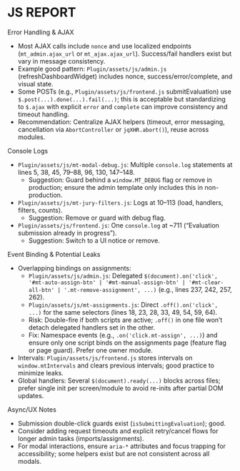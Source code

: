 # JS REPORT

Error Handling & AJAX

- Most AJAX calls include `nonce` and use localized endpoints (`mt_admin.ajax_url` or `mt_ajax.ajax_url`). Success/fail handlers exist but vary in message consistency.
- Example good pattern: `Plugin/assets/js/admin.js` (refreshDashboardWidget) includes nonce, success/error/complete, and visual state.
- Some POSTs (e.g., `Plugin/assets/js/frontend.js` submitEvaluation) use `$.post(...).done(...).fail(...)`; this is acceptable but standardizing to `$.ajax` with explicit `error` and `complete` can improve consistency and timeout handling.
- Recommendation: Centralize AJAX helpers (timeout, error messaging, cancellation via `AbortController` or `jqXHR.abort()`), reuse across modules.

Console Logs

- `Plugin/assets/js/mt-modal-debug.js`: Multiple `console.log` statements at lines 5, 38, 45, 79–88, 96, 130, 147–148.
  - Suggestion: Guard behind a `window.MT_DEBUG` flag or remove in production; ensure the admin template only includes this in non-production.
- `Plugin/assets/js/mt-jury-filters.js`: Logs at 10–113 (load, handlers, filters, counts).
  - Suggestion: Remove or guard with debug flag.
- `Plugin/assets/js/frontend.js`: One `console.log` at ~711 (“Evaluation submission already in progress”).
  - Suggestion: Switch to a UI notice or remove.

Event Binding & Potential Leaks

- Overlapping bindings on assignments:
  - `Plugin/assets/js/admin.js`: Delegated `$(document).on('click', '#mt-auto-assign-btn' | '#mt-manual-assign-btn' | '#mt-clear-all-btn' | '.mt-remove-assignment', ...)` (e.g., lines 237, 242, 257, 262).
  - `Plugin/assets/js/mt-assignments.js`: Direct `.off().on('click', ...)` for the same selectors (lines 18, 23, 28, 33, 49, 54, 59, 64).
  - Risk: Double-fire if both scripts are active; `.off()` in one file won’t detach delegated handlers set in the other.
  - Fix: Namespace events (e.g., `.on('click.mt-assign', ...)`) and ensure only one script binds on the assignments page (feature flag or page guard). Prefer one owner module.
- Intervals: `Plugin/assets/js/frontend.js` stores intervals on `window.mtIntervals` and clears previous intervals; good practice to minimize leaks.
- Global handlers: Several `$(document).ready(...)` blocks across files; prefer single init per screen/module to avoid re-inits after partial DOM updates.

Async/UX Notes

- Submission double-click guards exist (`isSubmittingEvaluation`); good.
- Consider adding request timeouts and explicit retry/cancel flows for longer admin tasks (imports/assignments).
- For modal interactions, ensure `aria-*` attributes and focus trapping for accessibility; some helpers exist but are not consistent across all modals.
